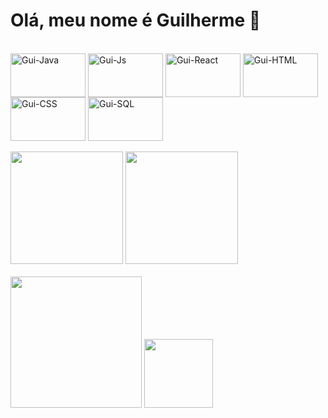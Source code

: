 <h1> Olá, meu nome é Guilherme 👋 </h1>

<div style="display: inline_block"><br>
  <img align="center" alt="Gui-Java" height="70" width="120" scr="https://cdn.jsdelivr.net/gh/devicons/devicon@latest/icons/java/java-original-wordmark.svg" />
  <img align="center" alt="Gui-Js" height="70" width="120" src="https://cdn.jsdelivr.net/gh/devicons/devicon/icons/javascript/javascript-original.svg" />
  <img align="center" alt="Gui-React" height="70" width="120" src="https://cdn.jsdelivr.net/gh/devicons/devicon/icons/react/react-original-wordmark.svg" />
  <img align="center" alt="Gui-HTML" height="70" width="120" src="https://cdn.jsdelivr.net/gh/devicons/devicon/icons/html5/html5-original.svg" />
  <img align="center" alt="Gui-CSS" height="70" width="120" src="https://cdn.jsdelivr.net/gh/devicons/devicon/icons/css3/css3-original.svg" />
  <img align="center" alt="Gui-SQL" height="70" width="120" src="https://cdn.jsdelivr.net/gh/devicons/devicon/icons/mysql/mysql-original-wordmark.svg" />
</div>
<br>
<div>
  <img height="180em" src="https://github-readme-stats.vercel.app/api?username=guilhermekaludin&theme=blue_navy">
  <img height="180em" src="https://github-readme-stats.vercel.app/api/top-langs/?username=guilhermekaludin&layout=compact&theme=blue_navy"> 
</div>
<br>
<div>
  <img height="210em" src="https://github.com/Anmol-Baranwal/Cool-GIFs-For-GitHub/assets/74038190/219bcc70-f5dc-466b-9a60-29653d8e8433">
  <img height="110em" src="https://spotify-github-profile.kittinanx.com/api/view?uid=skillka27&cover_image=true&theme=natemoo-re&show_offline=true&background_color=121212&interchange=false&bar_color=53b14f&bar_color_cover=false">
</div>
